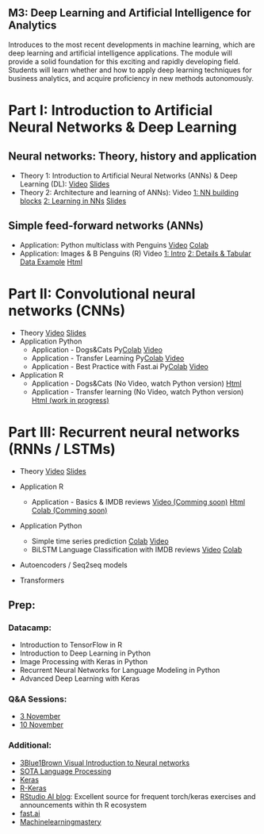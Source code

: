 ## M3: Deep Learning and Artificial Intelligence for Analytics
Introduces to the most recent developments in machine learning, which are deep learning and artificial intelligence applications. The module will provide a solid foundation for this exciting and rapidly developing field. Students will learn whether and how to apply deep learning techniques for business analytics, and acquire proficiency in new methods autonomously.

# Part I: Introduction to Artificial Neural Networks & Deep Learning

## Neural networks: Theory, history and application

* Theory 1: Introduction to Artificial Neural Networks (ANNs) & Deep Learning (DL): [Video](https://www.loom.com/share/418cea49ec694fe4b42e99088bfdbb84) [Slides](https://sds-aau.github.io/SDS-master/M3/notebooks/ANN_intro.html) 
* Theory 2: Architecture and learning of ANNs): Video [1: NN building blocks](https://www.loom.com/share/9e3f85b4a3384fc7afdbae6fb2ed1451) [2: Learning in NNs](https://www.loom.com/share/308fc2d29d6840c19abce61d8f5eec31) [Slides](https://sds-aau.github.io/SDS-master/M3/notebooks/ANN_learning.html) 

## Simple feed-forward networks (ANNs)
* Application: Python multiclass with Penguins [Video](https://www.loom.com/share/cab10cb936294618a43fce5e8e30a51c) [Colab](https://nbviewer.jupyter.org/github/SDS-AAU/SDS-master/blob/master/M3/notebooks/M3_ANN_Python_Intro.ipynb)
* Application: Images & B Penguins (R) Video [1: Intro](https://www.loom.com/share/b84e8e5228034031b0febe40a01f5e22) [2: Details & Tabular Data Example](https://www.loom.com/share/0b4e1a4d456e46388eb2afd30be369fd) [Html](https://sds-aau.github.io/SDS-master/M3/notebooks/ANN_application_R.nb.html)

# Part II:  Convolutional neural networks (CNNs)

* Theory [Video](https://www.loom.com/share/fc90e00255e5492986c0026f2ae8b9c6?sharedAppSource=personal_library) [Slides](https://sds-aau.github.io/SDS-master/M3/slides/cnn/)
* Application Python
   * Application - Dogs&Cats Py[Colab](https://nbviewer.jupyter.org/github/SDS-AAU/SDS-master/blob/master/M3/notebooks/M3_CNN_Intro_Cats%26Dogs.ipynb) [Video](https://www.loom.com/share/a1747302f2d449ae99b6b5ef06a45e37)
   * Application - Transfer Learning Py[Colab](https://nbviewer.jupyter.org/github/SDS-AAU/SDS-master/blob/master/M3/notebooks/CNN_and_transfer_learning.ipynb) [Video](https://www.loom.com/share/4a3a1c3742e14d719b2f8184501d9f5f?sharedAppSource=personal_library)
   * Application - Best Practice with Fast.ai Py[Colab](https://nbviewer.jupyter.org/github/SDS-AAU/SDS-master/blob/master/M3/notebooks/CNN_with_fast_ai.ipynb) [Video](https://www.loom.com/share/593f78200487435a827a039bfaf41310)
* Application R
   * Application - Dogs&Cats (No Video, watch Python version) [Html](https://sds-aau.github.io/SDS-master/M3/notebooks/CNN_application_R.nb.html)
   * Application - Transfer learning (No Video, watch Python version) [Html (work in progress)](https://sds-aau.github.io/SDS-master/M3/notebooks/CNN_application_Transfer_R.nb.html)
# Part III: Recurrent neural networks (RNNs / LSTMs)

* Theory [Video](https://www.loom.com/share/4f364594e2ea4bdcb6da5beac12f56f6) [Slides](https://sds-aau.github.io/SDS-master/M3/notebooks/RNN_intro.html)

* Application R
   * Application - Basics & IMDB reviews [Video (Comming soon)](XXXXX)  [Html](https://sds-aau.github.io/SDS-master/M3/notebooks/RNN_application_R.nb.html) [Colab (Comming soon)](XXXXX) 
* Application Python
   * Simple time series prediction [Colab](https://nbviewer.jupyter.org/github/SDS-AAU/SDS-2020/blob/master/M3/notebooks/SimpleLSTM_timeseries.ipynb) [Video](https://www.loom.com/share/ac7d5a60b72a4e5d9c7ac03c38aa6401)
   * BiLSTM Language Classification with IMDB reviews [Video](https://www.loom.com/share/ee51f2982a34497eafa5ae77238d72ea) [Colab](https://github.com/SDS-AAU/SDS-master/blob/master/M3/notebooks/bidirectional_lstm_imdb.ipynb)


* Autoencoders / Seq2seq models
* Transformers

## Prep:

### Datacamp:

* Introduction to TensorFlow in R
* Introduction to Deep Learning in Python
* Image Processing with Keras in Python
* Recurrent Neural Networks for Language Modeling in Python
* Advanced Deep Learning with Keras

### Q&A Sessions:
* [3 November](https://cbs.cloud.panopto.eu/Panopto/Pages/Viewer.aspx?id=44149dd0-745f-4135-b538-ac6f0138c708)
* [10 November](https://cbs.cloud.panopto.eu/Panopto/Pages/Viewer.aspx?id=f850a366-ba05-4269-bd88-ac6f010c8a14)

### Additional:

* [3Blue1Brown Visual Introduction to Neural networks](https://www.youtube.com/playlist?list=PLZHQObOWTQDNU6R1_67000Dx_ZCJB-3pi)
* [SOTA Language Processing](https://huggingface.co/)
* [Keras](https://keras.io/)
* [R-Keras](https://keras.rstudio.com/)
* [RStudio AI blog](https://blogs.rstudio.com/ai/): Excellent source for frequent torch/keras exercises and announcements within th R ecosystem
* [fast.ai](https://www.fast.ai/)
* [Machinelearningmastery](https://machinelearningmastery.com/category/deep-learning/)
